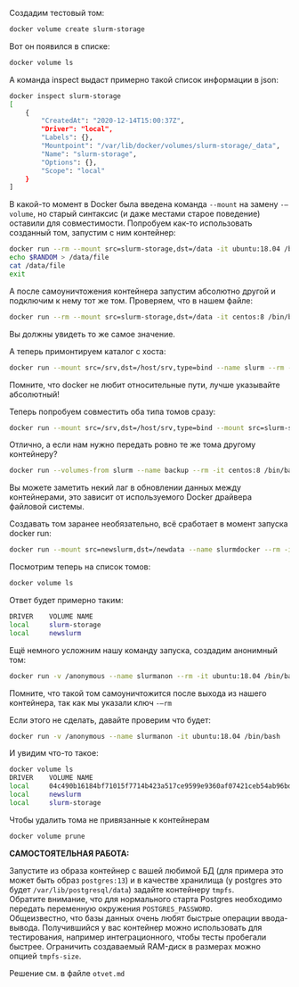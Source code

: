 Создадим тестовый том:

```bash
docker volume create slurm-storage
```

Вот он появился в списке:
```bash
docker volume ls
```

А команда inspect выдаст примерно такой список информации в json:

```bash
docker inspect slurm-storage
[
    {
        "CreatedAt": "2020-12-14T15:00:37Z",
        "Driver": "local",
        "Labels": {},
        "Mountpoint": "/var/lib/docker/volumes/slurm-storage/_data",
        "Name": "slurm-storage",
        "Options": {},
        "Scope": "local"
    }
]
```

В какой-то момент в Docker была введена команда `--mount` на замену `-–volume`, но старый синтаксис (и даже местами старое поведение) оставили для совместимости.
Попробуем как-то использовать созданный том, запустим с ним контейнер:

```bash
docker run --rm --mount src=slurm-storage,dst=/data -it ubuntu:18.04 /bin/bash
echo $RANDOM > /data/file
cat /data/file
exit
```

А после самоуничтожения контейнера запустим абсолютно другой и подключим к нему тот же том. Проверяем, что в нашем файле:

```bash
docker run --rm --mount src=slurm-storage,dst=/data -it centos:8 /bin/bash -c "cat /data/file"
```

Вы должны увидеть то же самое значение.

А теперь примонтируем каталог с хоста:

```bash
docker run --mount src=/srv,dst=/host/srv,type=bind --name slurm --rm -it ubuntu:18.04 /bin/bash
```

Помните, что docker не любит относительные пути, лучше указывайте абсолютный!

Теперь попробуем совместить оба типа томов сразу:

```bash
docker run --mount src=/srv,dst=/host/srv,type=bind --mount src=slurm-storage,dst=/data --name slurm -it ubuntu:18.04 /bin/bash
```

Отлично, а если нам нужно передать ровно те же тома другому контейнеру?

```bash
docker run --volumes-from slurm --name backup --rm -it centos:8 /bin/bash
```

Вы можете заметить некий лаг в обновлении данных между контейнерами, это зависит от используемого Docker драйвера файловой системы.

Создавать том заранее необязательно, всё сработает в момент запуска docker run:

```bash
docker run --mount src=newslurm,dst=/newdata --name slurmdocker --rm -it ubuntu:18.04 /bin/bash
```

Посмотрим теперь на список томов:

```bash
docker volume ls
```

Ответ будет примерно таким:

```bash
DRIVER    VOLUME NAME
local     slurm-storage
local     newslurm
```

Ещё немного усложним нашу команду запуска, создадим анонимный том:

```bash
docker run -v /anonymous --name slurmanon --rm -it ubuntu:18.04 /bin/bash
```

Помните, что такой том самоуничтожится после выхода из нашего контейнера, так как мы указали ключ `-–rm`

Если этого не сделать, давайте проверим что будет:

```bash
docker run -v /anonymous --name slurmanon -it ubuntu:18.04 /bin/bash
```

И увидим что-то такое:

```bash
docker volume ls
DRIVER    VOLUME NAME
local     04c490b16184bf71015f7714b423a517ce9599e9360af07421ceb54ab96bd333
local     newslurm
local     slurm-storage
```

Чтобы удалить тома не привязанные к контейнерам
```bash
docker volume prune
```


**САМОСТОЯТЕЛЬНАЯ РАБОТА:**

Запустите из образа контейнер с вашей любимой БД (для примера это может быть образ `postgres:13`) и в качестве хранилища (у postgres это будет `/var/lib/postgresql/data`) задайте контейнеру `tmpfs`.<br>
Обратите внимание, что для нормального старта Postgres необходимо передать переменную окружения `POSTGRES_PASSWORD`.<br>
Общеизвестно, что базы данных очень любят быстрые операции ввода-вывода. Получившийся у вас контейнер можно использовать для тестирования, например интеграционного, чтобы тесты пробегали быстрее. Ограничить создаваемый RAM-диск в размерах можно опцией `tmpfs-size`.

Решение см. в файле `otvet.md`

